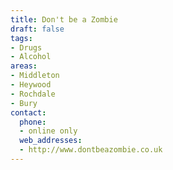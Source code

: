 ```yaml
---
title: Don't be a Zombie
draft: false
tags:
- Drugs
- Alcohol
areas:
- Middleton
- Heywood
- Rochdale
- Bury
contact:
  phone:
  - online only
  web_addresses:
  - http://www.dontbeazombie.co.uk
---
```


